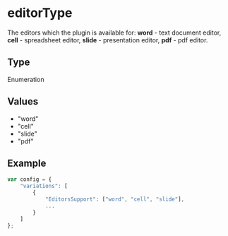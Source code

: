 # editorType

The editors which the plugin is available for:
**word** - text document editor,
**cell** - spreadsheet editor,
**slide** - presentation editor,
**pdf** - pdf editor.

## Type

Enumeration

## Values

- "word"
- "cell"
- "slide"
- "pdf"


## Example

```javascript editor-pptx
var config = {
    "variations": [
        {
            "EditorsSupport": ["word", "cell", "slide"],
            ...
        }
    ]
};
```
